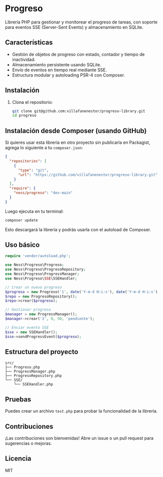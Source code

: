 # Progreso

Librería PHP para gestionar y monitorear el progreso de tareas, con soporte para eventos SSE (Server-Sent Events) y almacenamiento en SQLite.

## Características

- Gestión de objetos de progreso con estado, contador y tiempo de inactividad.
- Almacenamiento persistente usando SQLite.
- Envío de eventos en tiempo real mediante SSE.
- Estructura modular y autoloading PSR-4 con Composer.

## Instalación

1. Clona el repositorio:
   ```bash
   git clone git@github.com:villafanenestor/progreso-library.git
   cd progreso
   ```
## Instalación desde Composer (usando GitHub)

Si quieres usar esta librería en otro proyecto sin publicarla en Packagist, agrega lo siguiente a tu `composer.json`:

```json
{
  "repositories": [
    {
      "type": "git",
      "url": "https://github.com/villafanenestor/progreso-library.git"
    }
  ],
  "require": {
    "ness/progreso": "dev-main"
  }
}
```

Luego ejecuta en tu terminal:

```bash
composer update
```

Esto descargará la librería y podrás usarla con el autoload de Composer.


## Uso básico

```php
require 'vendor/autoload.php';

use Ness\Progreso\Progreso;
use Ness\Progreso\ProgresoRepository;
use Ness\Progreso\ProgressManager;
use Ness\Progreso\SSE\SSEHandler;

// Crear un nuevo progreso
$progreso = new Progreso('1', date('Y-m-d H:i:s'), date('Y-m-d H:i:s'), 'iniciando', 0, 100);
$repo = new ProgresoRepository();
$repo->crear($progreso);

// Gestionar progreso
$manager = new ProgressManager();
$manager->crear('2', 0, 50, 'pendiente');

// Enviar evento SSE
$sse = new SSEHandler();
$sse->sendProgressEvent($progreso);
```

## Estructura del proyecto

```
src/
├── Progreso.php
├── ProgressManager.php
├── ProgresoRepository.php
└── SSE/
    └── SSEHandler.php
```

## Pruebas

Puedes crear un archivo `test.php` para probar la funcionalidad de la librería.

## Contribuciones

¡Las contribuciones son bienvenidas! Abre un issue o un pull request para sugerencias o mejoras.

## Licencia

MIT
